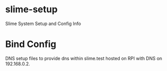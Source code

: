 slime-setup
===========

Slime System Setup and Config Info

Bind Config
=========

DNS setup files to provide dns within slime.test hosted on RPI with DNS on 192.168.0.2.